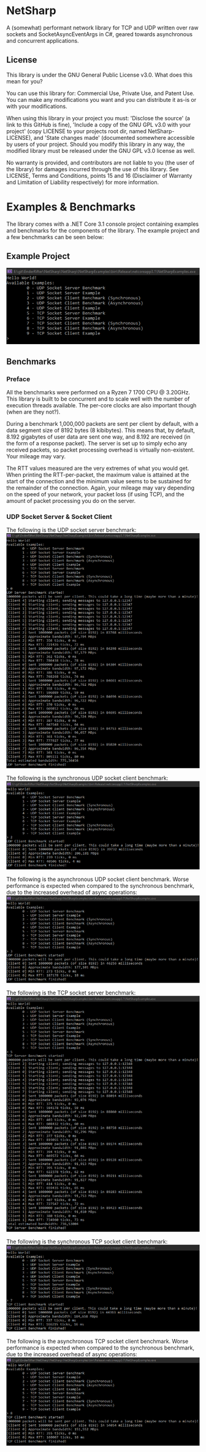 # NetSharp
A (somewhat) performant network library for TCP and UDP written over raw sockets and SocketAsyncEventArgs in C#, geared towards asynchronous and concurrent applications.

## License
This library is under the GNU General Public License v3.0. What does this mean for you?

You can use this library for: Commercial Use, Private Use, and Patent Use. You can make any modifications you want and you can distribute it as-is or with your modifications.

When using this library in your project you must: 'Disclose the source' (a link to this GitHub is fine), 'Include a copy of the GNU GPL v3.0 with your project' (copy LICENSE to your projects root dir, named NetSharp-LICENSE), and 'State changes made' (documented somewhere accessible by users of your project. Should you modify this library in any way, the modified library must be released under the GNU GPL v3.0 license as well.

No warranty is provided, and contributors are not liable to you (the user of the library) for damages incurred through the use of this library. See LICENSE, Terms and Conditions, points 15 and 16 (Disclaimer of Warranty and Limitation of Liability respectively) for more information.

# Examples & Benchmarks
The library comes with a .NET Core 3.1 console project containing examples and benchmarks for the components of the library. The example project and a few benchmarks can be seen below:

## Example Project

![Example Project 'Main Menu'][example-project]

## Benchmarks

### Preface

All the benchmarks were performed on a Ryzen 7 1700 CPU @ 3.20GHz. This library is built to be concurrent and to scale well with the number of execution threads available. The per-core clocks are also important though (when are they not?).

During a benchmark 1,000,000 packets are sent per client by default, with a data segment size of 8192 bytes (8 kibibytes). This means that, by default, 8.192 gigabytes of user data are sent one way, and 8.192 are received (in the form of a response packet). The server is set up to simply echo any received packets, so packet processing overhead is virtually non-existent. Your mileage may vary.

The RTT values measured are the very extremes of what you would get. When printing the RTT-per-packet, the maximum value is attained at the start of the connection and the minimum value seems to be sustained for the remainder of the connection. Again, your mileage may vary depending on the speed of your network, your packet loss (if using TCP), and the amount of packet processing you do on the server.

### UDP Socket Server & Socket Client

The following is the UDP socket server benchmark:
![UDP Socket Server Benchmark][udp-server-benchmark]

The following is the synchronous UDP socket client benchmark:
![Synchronous UDP Socket Client Benchmark][udp-client-sync-benchmark]

The following is the asynchronous UDP socket client benchmark. Worse performance is expected when compared to the synchronous benchmark, due to the increased overhead of async operations:
![Asynchronous UDP Socket Client Benchmark][udp-client-async-benchmark]

The following is the TCP socket server benchmark:
![TCP Socket Server Benchmark][tcp-server-benchmark]

The following is the synchronous TCP socket client benchmark:
![Synchronous TCP Socket Client Benchmark][tcp-client-sync-benchmark]

The following is the asynchronous TCP socket client benchmark. Worse performance is expected when compared to the synchronous benchmark, due to the increased overhead of async operations:
![Asynchronous TCP Socket Client Benchmark][tcp-client-async-benchmark]

[example-project]: ./docs/netsharp-example-selector.png

[udp-server-benchmark]: ./docs/netsharp-udp-server-benchmark.png
[udp-client-sync-benchmark]: ./docs/netsharp-udp-client-sync-benchmark.png
[udp-client-async-benchmark]: ./docs/netsharp-udp-client-async-benchmark.png

[tcp-server-benchmark]: ./docs/netsharp-tcp-server-benchmark.png
[tcp-client-sync-benchmark]: ./docs/netsharp-tcp-client-sync-benchmark.png
[tcp-client-async-benchmark]: ./docs/netsharp-tcp-client-async-benchmark.png
